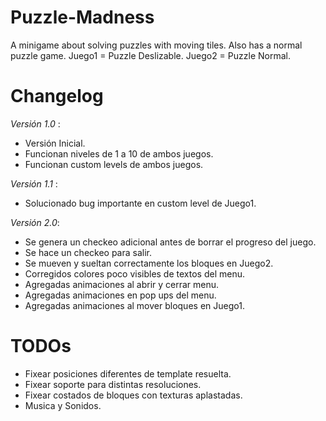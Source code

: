 # Puzzle-Madness
A minigame about solving puzzles with moving tiles. Also has a normal puzzle game. Juego1 = Puzzle Deslizable. Juego2 = Puzzle Normal.

# Changelog
*Versión 1.0* : 
- Versión Inicial. 
- Funcionan niveles de 1 a 10 de ambos juegos.
- Funcionan custom levels de ambos juegos.

*Versión 1.1* : 
- Solucionado bug importante en custom level de Juego1.

*Versión 2.0*: 
- Se genera un checkeo adicional antes de borrar el progreso del juego.
- Se hace un checkeo para salir.
- Se mueven y sueltan correctamente los bloques en Juego2.
- Corregidos colores poco visibles de textos del menu.
- Agregadas animaciones al abrir y cerrar menu.
- Agregadas animaciones en pop ups del menu.
- Agregadas animaciones al mover bloques en Juego1.

# TODOs
- Fixear posiciones diferentes de template resuelta.
- Fixear soporte para distintas resoluciones.
- Fixear costados de bloques con texturas aplastadas.
- Musica y Sonidos.
